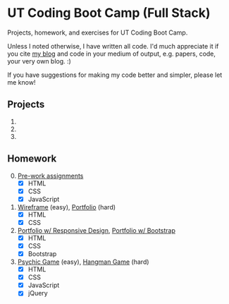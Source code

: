# UT Coding Boot Camp (Full Stack)
Projects, homework, and exercises for UT Coding Boot Camp.

Unless I noted otherwise, I have written all code. I'd much appreciate it if you cite [my blog](https://crunchingnumbers.live) and code in your medium of output, e.g. papers, code, your very own blog. :)

If you have suggestions for making my code better and simpler, please let me know!

## Projects
1. 
2. 
3. 

## Homework
0. [Pre-work assignments](https://ijlee2.github.io/UT-Coding-Boot-Camp/Homework/hw0/Module-8/fanpage.html)
    - [x] HTML
    - [x] CSS
    - [x] JavaScript
    
1. [Wireframe](https://ijlee2.github.io/UT-Coding-Boot-Camp/Homework/hw1/HW-Wireframe/) (easy), [Portfolio](https://ijlee2.github.io/UT-Coding-Boot-Camp/Homework/hw1/Basic-Portfolio) (hard)
    - [x] HTML
    - [x] CSS
    
2. [Portfolio w/ Responsive Design](https://ijlee2.github.io/UT-Coding-Boot-Camp/Homework/hw2/Responsive-Portfolio/), [Portfolio w/ Bootstrap](https://ijlee2.github.io/UT-Coding-Boot-Camp/Homework/hw2/Bootstrap-Portfolio/)
    - [x] HTML
    - [x] CSS
    - [x] Bootstrap
    
3. [Psychic Game](https://ijlee2.github.io/UT-Coding-Boot-Camp/Homework/hw3/Psychic-Game/) (easy), [Hangman Game](https://ijlee2.github.io/UT-Coding-Boot-Camp/Homework/hw3/Hangman-Game/) (hard)
    - [x] HTML
    - [x] CSS
    - [x] JavaScript
    - [x] jQuery
